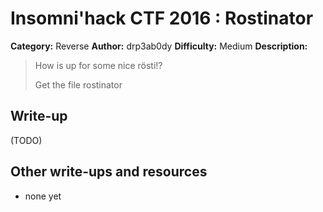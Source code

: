 # Insomni'hack CTF 2016 : Rostinator

**Category:** Reverse
**Author:** drp3ab0dy 
**Difficulty:** Medium
**Description:**

> How is up for some nice rösti!?
> 
> 
> Get the file rostinator 

## Write-up

(TODO)

## Other write-ups and resources

* none yet
